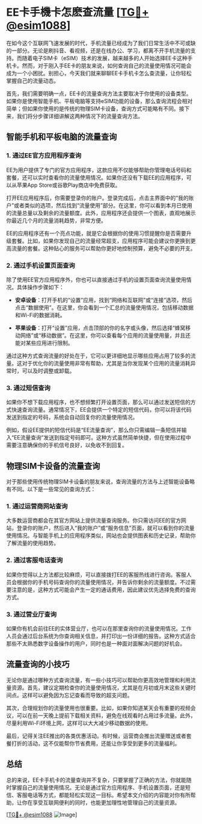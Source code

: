 # EE卡手機卡怎麽查流量 [[TG💪+ @esim1088](https://t.me/s/esim1088)]

在如今这个互联网飞速发展的时代，手机流量已经成为了我们日常生活中不可或缺的一部分。无论是刷抖音、看视频，还是在线办公、学习，都离不开手机流量的支持。而随着电子SIM卡（eSIM）技术的发展，越来越多的人开始选择EE卡这种手机卡。然而，对于刚入手EE卡的朋友来说，如何查询自己的流量使用情况可能会成为一个小困扰。别担心，今天我们就来聊聊EE卡手机卡怎么查流量，让你轻松掌握自己的流量动态。

首先，我们需要明确一点，EE卡的流量查询方法主要取决于你使用的设备类型。如果你是使用智能手机、平板电脑等支持eSIM功能的设备，那么查询流程会相对简单；但如果你使用的是传统的物理SIM卡设备，查询方式可能略有不同。接下来，我们将分步骤详细讲解这两种情况下的流量查询方法。

## 智能手机和平板电脑的流量查询

### 1. 通过EE官方应用程序查询
EE为用户提供了专门的官方应用程序，这款应用不仅能够帮助你管理电话号码和套餐，还可以实时查看你的流量使用情况。如果你还没有下载EE的应用程序，可以从苹果App Store或谷歌Play商店中免费获取。

打开EE应用程序后，你需要登录你的账户。登录完成后，点击主界面中的“我的账户”或者类似的选项，然后找到“流量使用”部分。在这里，你可以看到本月已使用的流量总量以及剩余的流量额度。此外，应用程序还会提供一个图表，直观地展示你最近几个月的流量消耗趋势，非常方便。

EE的应用程序还有一个亮点功能，就是它会根据你的使用习惯提醒你是否需要升级套餐。比如，如果你发现自己的流量经常超支，应用程序可能会建议你更换到更高流量的套餐。这种贴心的服务可以帮助你更好地控制预算，避免不必要的开支。

### 2. 通过手机设置页面查询
除了使用EE官方应用程序外，你也可以直接通过手机的设置页面查询流量使用情况。具体操作步骤如下：

- **安卓设备**：打开手机的“设置”应用，找到“网络和互联网”或“连接”选项，然后点击“数据使用”。在这里，你会看到一个汇总的流量使用情况，包括移动数据和Wi-Fi的数据消耗。
  
- **苹果设备**：打开“设置”应用，点击顶部的你的名字或头像，然后选择“蜂窝移动网络”或“移动数据”。在这里，你可以查看每个应用的流量使用量，并且还能对某些应用进行限制。

通过这种方式查询流量的好处在于，它可以更详细地显示哪些应用占用了较多的流量。这对于优化你的流量使用非常有帮助，尤其是当你发现某个应用的流量消耗异常时，可以及时调整或卸载。

### 3. 通过短信查询
如果你不想下载应用程序，也不想频繁打开设置页面，那么可以通过发送短信的方式快速查询流量。通常情况下，EE会提供一个特定的短信代码，你可以将该代码发送到指定的号码，系统会自动回复你的流量使用情况。

例如，假设EE提供的短信代码是“EE流量查询”，那么你只需编辑一条短信并输入“EE流量查询”发送到指定号码即可。这种方式虽然简单快捷，但在使用过程中需要注意确保你的手机信号良好，以免收不到回复。

## 物理SIM卡设备的流量查询

对于那些使用传统物理SIM卡设备的朋友来说，查询流量的方法与上述智能设备略有不同。以下是一些常见的查询方式：

### 1. 通过运营商网站查询
大多数运营商都会在其官方网站上提供流量查询服务。你只需访问EE的官方网站，登录你的账户，然后进入“我的账户”或“服务信息”页面，就可以看到你的流量使用情况。与智能手机上的应用程序类似，网站也会提供图表和历史记录，帮助你了解流量的使用趋势。

### 2. 通过客服电话查询
如果你觉得以上方法都比较麻烦，可以直接拨打EE的客服热线进行咨询。客服人员会根据你的手机号码查询你的流量使用情况，并告诉你剩余的流量额度。不过需要注意的是，这种方式可能会产生一定的通话费用，因此建议优先选择免费的查询方式。

### 3. 通过营业厅查询
如果你有机会前往EE的实体营业厅，也可以在那里查询你的流量使用情况。工作人员会通过后台系统为你查询相关信息，并打印出一份详细的报告。这种方式适合那些不太熟悉数字设备操作的用户，同时也是一种面对面解决问题的好机会。

## 流量查询的小技巧

无论你是通过哪种方式查询流量，有一些小技巧可以帮助你更高效地管理和利用流量资源。首先，建议定期检查你的流量使用情况，尤其是在月初或月末这些关键时间点。这样可以避免因为忘记查看而导致的超支问题。

其次，合理规划你的流量使用也很重要。比如，如果你知道某天会有重要的视频会议，可以在前一天晚上提前下载相关资料，避免在线观看时占用过多流量。此外，尽量利用Wi-Fi环境上网，这样可以大大减少移动数据的使用。

最后，记得关注EE推出的各类优惠活动。有时候，运营商会推出流量赠送或者套餐打折的活动，这不仅能帮你节省费用，还能让你享受到更多的流量福利。

## 总结

总的来说，EE卡手机卡的流量查询并不复杂，只要掌握了正确的方法，你就能随时掌握自己的流量使用情况。无论是通过官方应用程序、手机设置页面，还是短信、客服电话等方式，都能轻松实现这一目标。希望本文介绍的内容能对你有所帮助，让你在享受互联网便利的同时，也能更加理性地管理自己的流量资源。

[[TG💪+ @esim1088](https://t.me/s/esim1088) ![Image](https://i.postimg.cc/4NQfJmqS/Snipaste-2025-05-13-00-14-12.png)]